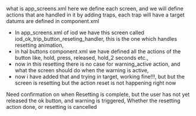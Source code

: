 what is app_screens.xml here we define each screen, and we will define actions that are handled in it by adding traps, each trap will have a target 
datums are defined in component.xml

- In app_screens.xml of iod we have this screen called iod_ok_trip_button_reseting_handler, this is the one which handles resetting animation, 
- in hal buttons component.xml we have defined all the actions of the button like, hold, press, released, hold_2 seconds etc.,
- now in this resetting there is no case for warning_active action, and what the screen should do when the warning is active,
- now i have added that and trying in target, working fine!!!, but but the screen is resetting but the action reset is not happening right now


Need confirmation on when
Resetting is complete, but the user has not yet released the ok button, and warning is triggered,  Whether the resetting action done, or resetting is cancelled



